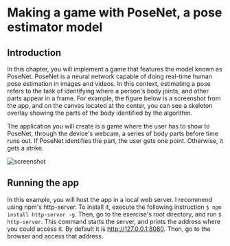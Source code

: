 # Making a game with PoseNet, a pose estimator model

## Introduction
In this chapter, you will implement a game that features the model known as PoseNet. PoseNet is a neural network capable of doing real-time human pose estimation in images and videos. In this context, estimating a pose refers to the task of identifying where a person's body joints, and other parts appear in a frame. For example, the figure below is a screenshot from the app, and on the canvas located at the center, you can see a skeleton overlay showing the parts of the body identified by the algorithm. 

The application you will create is a game where the user has to show to PoseNet, through the device's webcam, a series of body parts before time runs out. If PoseNet identifies the part, the user gets one point. Otherwise, it gets a strike.

![screenshot](screenshots/5.1.png)

## Running the app
In this example, you will host the app in a local web server.
I recommend using npm's http-server. To install it, execute the following instruction `$ npm install http-server -g`.
Then, go to the exercise's root directory, and run `$ http-server`. This command starts the server, and prints the address where you
could access it. By default it is http://127.0.0.1:8080. Then, go to the browser and access that address.